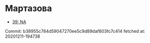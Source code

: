 # Мартазова
- [39: NA](39.md)

Commit: b38955c784d59047270ee5c9d89daf803fc7c414
 fetched at: 20201211-194738
